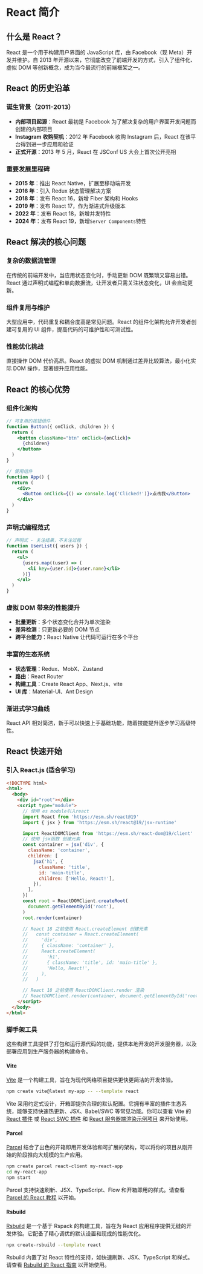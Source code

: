 # React 简介

## 什么是 React？

React 是一个用于构建用户界面的 JavaScript 库，由 Facebook（现 Meta）开发并维护。自 2013 年开源以来，它彻底改变了前端开发的方式，引入了组件化、虚拟 DOM 等创新概念，成为当今最流行的前端框架之一。

## React 的历史沿革

### 诞生背景（2011-2013）

- **内部项目起源**：React 最初是 Facebook 为了解决复杂的用户界面开发问题而创建的内部项目
- **Instagram 收购契机**：2012 年 Facebook 收购 Instagram 后，React 在该平台得到进一步应用和验证
- **正式开源**：2013 年 5 月，React 在 JSConf US 大会上首次公开亮相

### 重要发展里程碑

- **2015 年**：推出 React Native，扩展至移动端开发
- **2016 年**：引入 Redux 状态管理解决方案
- **2018 年**：发布 React 16，新增 Fiber 架构和 Hooks
- **2019 年**：发布 React 17，作为渐进式升级版本
- **2022 年**：发布 React 18，新增并发特性
- **2024 年**：发布 React 19，新增`Server Components`特性

## React 解决的核心问题

### 复杂的数据流管理

在传统的前端开发中，当应用状态变化时，手动更新 DOM 既繁琐又容易出错。React 通过声明式编程和单向数据流，让开发者只需关注状态变化，UI 会自动更新。

### 组件复用与维护

大型应用中，代码重复和耦合度高是常见问题。React 的组件化架构允许开发者创建可复用的 UI 组件，提高代码的可维护性和可测试性。

### 性能优化挑战

直接操作 DOM 代价高昂。React 的虚拟 DOM 机制通过差异比较算法，最小化实际 DOM 操作，显著提升应用性能。

## React 的核心优势

### 组件化架构

```jsx
// 可复用的按钮组件
function Button({ onClick, children }) {
  return (
    <button className="btn" onClick={onClick}>
      {children}
    </button>
  )
}

// 使用组件
function App() {
  return (
    <div>
      <Button onClick={() => console.log('Clicked!')}>点击我</Button>
    </div>
  )
}
```

### 声明式编程范式

```jsx
// 声明式 - 关注结果，不关注过程
function UserList({ users }) {
  return (
    <ul>
      {users.map((user) => (
        <li key={user.id}>{user.name}</li>
      ))}
    </ul>
  )
}
```

### 虚拟 DOM 带来的性能提升

- **批量更新**：多个状态变化合并为单次渲染
- **差异检测**：只更新必要的 DOM 节点
- **跨平台能力**：React Native 让代码可运行在多个平台

### 丰富的生态系统

- **状态管理**：Redux、MobX、Zustand
- **路由**：React Router
- **构建工具**：Create React App、Next.js、vite
- **UI 库**：Material-UI、Ant Design

### 渐进式学习曲线

React API 相对简洁，新手可以快速上手基础功能，随着技能提升逐步学习高级特性。

## React 快速开始

### 引入 React.js (适合学习)

```html
<!DOCTYPE html>
<html>
  <body>
    <div id="root"></div>
    <script type="module">
      // 使用 es module引入react
      import React from 'https://esm.sh/react@19'
      import { jsx } from 'https://esm.sh/react@19/jsx-runtime'

      import ReactDOMClient from 'https://esm.sh/react-dom@19/client'
      // 使用 jsx函数 创建元素
      const container = jsx('div', {
        className: 'container',
        children: [
          jsx('h1', {
            className: 'title',
            id: 'main-title',
            children: ['Hello, React!'],
          }),
        ],
      })
      const root = ReactDOMClient.createRoot(
        document.getElementById('root'),
      )
      root.render(container)

      // React 18 之前使用 React.createElement 创建元素
      //   const container = React.createElement(
      //     'div',
      //     { className: 'container' },
      //     React.createElement(
      //       'h1',
      //       { className: 'title', id: 'main-title' },
      //       'Hello, React!',
      //     ),
      //   )

      // React 18 之前使用 ReactDOMClient.render 渲染
      // ReactDOMClient.render(container, document.getElementById('root'));
    </script>
  </body>
</html>
```

### 脚手架工具

这些构建工具提供了打包和运行源代码的功能，提供本地开发的开发服务器，以及部署应用到生产服务器的构建命令。

#### Vite

[Vite](https://vite.dev/) 是一个构建工具，旨在为现代网络项目提供更快更简洁的开发体验。

```bash
npm create vite@latest my-app -- --template react
```

Vite 采用约定式设计，开箱即提供合理的默认配置。它拥有丰富的插件生态系统，能够支持快速热更新、JSX、Babel/SWC 等常见功能。你可以查看 Vite 的 [React 插件](https://vite.dev/plugins/#vitejs-plugin-react) 或 [React SWC 插件](https://vite.dev/plugins/#vitejs-plugin-react-swc) 和 [React 服务器端渲染示例项目](https://vite.dev/guide/ssr.html#example-projects) 来开始使用。

#### Parcel

[Parcel](https://parceljs.org/) 结合了出色的开箱即用开发体验和可扩展的架构，可以将你的项目从刚开始的阶段推向大规模的生产应用。

```bash
npm create parcel react-client my-react-app
cd my-react-app
npm start
```

Parcel 支持快速刷新、JSX、TypeScript、Flow 和开箱即用的样式。请查看 [Parcel 的 React 教程](https://parceljs.org/recipes/react/#getting-started) 以开始。

#### Rsbuild

[Rsbuild](https://rsbuild.dev/) 是一个基于 Rspack 的构建工具，旨在为 React 应用程序提供无缝的开发体验。它配备了精心调优的默认设置和现成的性能优化。

```bash
npx create-rsbuild --template react
```

Rsbuild 内置了对 React 特性的支持，如快速刷新、JSX、TypeScript 和样式。请查看 [Rsbuild 的 React 指南](https://rsbuild.dev/zh/guide/framework/react) 以开始使用。
